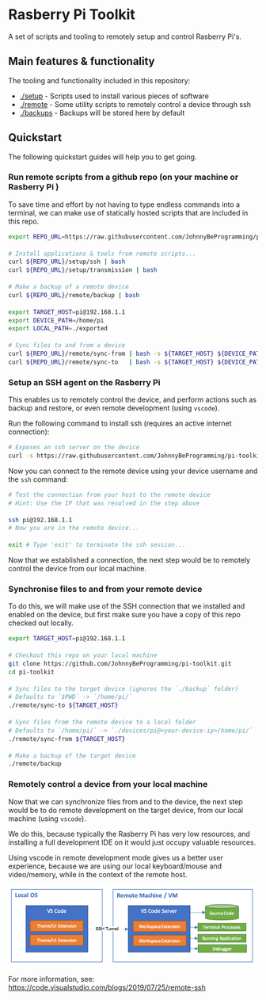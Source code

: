 # Rasberry Pi Toolkit

A set of scripts and tooling to remotely setup and control Rasberry Pi's.

## Main features & functionality

The tooling and functionality included in this repository:

- [./setup](./setup) - Scripts used to install various pieces of software
- [./remote](./remote) - Some utility scripts to remotely control a device through ssh
- [./backups](./backups) - Backups will be stored here by default

## Quickstart

The following quickstart guides will help you to get going.

### Run remote scripts from a github repo (on your machine or Rasberry Pi )

To save time and effort by not having to type endless commands into a terminal,
we can make use of statically hosted scripts that are included in this repo.

```bash
export REPO_URL=https://raw.githubusercontent.com/JohnnyBeProgramming/pi-toolkit/master

# Install applications & tools from remote scripts...
curl ${REPO_URL}/setup/ssh | bash
curl ${REPO_URL}/setup/transmission | bash

# Make a backup of a remote device
curl ${REPO_URL}/remote/backup | bash

export TARGET_HOST=pi@192.168.1.1
export DEVICE_PATH=/home/pi
export LOCAL_PATH=./exported

# Sync files to and from a device
curl ${REPO_URL}/remote/sync-from | bash -s ${TARGET_HOST} ${DEVICE_PATH} ${LOCAL_PATH}
curl ${REPO_URL}/remote/sync-to   | bash -s ${TARGET_HOST} ${DEVICE_PATH} ${LOCAL_PATH}

```

### Setup an SSH agent on the Rasberry Pi

This enables us to remotely control the device, and perform actions such as
backup and restore, or even remote development (using `vscode`).

Run the following command to install ssh (requires an active internet connection):

```bash
# Exposes an ssh server on the device
curl -s https://raw.githubusercontent.com/JohnnyBeProgramming/pi-toolkit/master/setup/ssh | bash
```

Now you can connect to the remote device using your device username and the `ssh` command:

```bash
# Test the connection from your host to the remote device
# Hint: Use the IP that was resolved in the step above

ssh pi@192.168.1.1
# Now you are in the remote device...

exit # Type 'exit' to terminate the ssh session...
```

Now that we established a connection, the next step would be to remotely control
the device from our local machine.

### Synchronise files to and from your remote device

To do this, we will make use of the SSH connection that we installed and enabled
on the device, but first make sure you have a copy of this repo checked out locally.

```bash
export TARGET_HOST=pi@192.168.1.1

# Checkout this repo on your local machine
git clone https://github.com/JohnnyBeProgramming/pi-toolkit.git
cd pi-toolkit

# Sync files to the target device (ignores the `./backup` folder)
# Defaults to `$PWD` -> `/home/pi/`
./remote/sync-to ${TARGET_HOST}

# Sync files from the remote device to a local folder
# Defaults to `/home/pi/` -> `./devices/pi@<your-device-ip>/home/pi/`
./remote/sync-from ${TARGET_HOST}

# Make a backup of the target device
./remote/backup

```

### Remotely control a device from your local machine

Now that we can synchronize files from and to the device, the next step would be to
do remote development on the target device, from our local machine (using `vscode`).

We do this, because typically the Rasberry Pi has very low resources, and installing
a full development IDE on it would just occupy valuable resources.

Using vscode in remote development mode gives us a better user experience, because
we are using our local keyboard/mouse and video/memory, while in the context of the
remote host.

![vscode dev server](./docs/images/dev-vscode-ssh.png)

For more information, see: https://code.visualstudio.com/blogs/2019/07/25/remote-ssh
